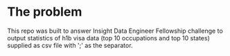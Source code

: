 # The problem
This repo was built to answer Insight Data Engineer Fellowship challenge to output statistics of h1b visa data (top 10 occupations and top 10 states) supplied as csv file with ';' as the separator.
